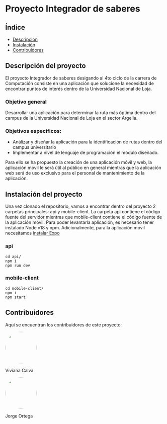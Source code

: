 <h1>Proyecto Integrador de saberes</h1>

<h2>Índice</h2>
<ul>
  <li><a href="#description">Descripción </a></li>
  <li><a href="#installation">Instalación </a></li>
  <li><a href="#contrib">Contribuidores </a></li>
</ul>

<h2 id="description">Descripción del proyecto</h2>

<p>
  El proyecto Integrador de saberes desigando al 4to ciclo de la carrera de
  Computación consiste en una aplicación que solucione la necesidad de encontrar
  puntos de interés dentro de la Universidad Nacional de Loja.
</p>
<h3>Objetivo general</h3>
<p>
  Desarrollar una aplicación para determinar la ruta más óptima dentro del
  campus de la Universidad Nacional de Loja en el sector Argelia.
</p>
<h3>Objetivos específicos:</h3>
<ul>
  <li>
    Análizar y diseñar la aplicación para la identificación de rutas dentro
    del campus universitario
  </li>
  <li>
    Implementar a nivel de lenguaje de programación el módulo diseñado.
  </li>
</ul>

<p>
  Para ello se ha propuesto la creación de una aplicación móvil y web, la
  aplicación móvil le será útil al público en general mientras que la aplicación
  web será de uso exclusivo para el personal de mantenimiento de la aplicación.
</p>

<h2 id="installation">Instalación del proyecto</h2>

<p>
  Una vez clonado el repositorio, vamos a encontrar dentro del proyecto 2
  carpetas principales: api y mobile-client. La carpeta api contiene el código
  fuente del servidor mientras que mobile-client contiene el código fuente de la
  aplicación móvil. Para poder levantarla aplicación, es necesario
  tener instalado Node v18 y npm. Adicionalmente, para la aplicación móvil
  necesitamos
  <a href="https://docs.expo.dev/get-started/installation/">instalar Expo</a>
</p>

<h3>api</h3>

```
cd api/
npm i
npm run dev
```

<h3>mobile-client</h3>

```
cd mobile-client/
npm i
npm start
```

<h2 id="contrib">Contribuidores</h2>

<p>Aquí se encuentran los contribuidores de este proyecto:</p>

<span>
  <a style="text-decoration: none" href="https://github.com/Codaya007">
    <img
      style="border-radius: 50%"
      src="https://avatars.githubusercontent.com/Codaya007"
      width="100px;"
      alt=""
    />
    <br />
    <p>Viviana Calva</p>
  </a>
</span>
<span>
  <a style="text-decoration: none" href="https://github.com/Daniel21004">
    <img
      style="border-radius: 50%"
      src="https://avatars.githubusercontent.com/Daniel21004"
      width="100px;"
      alt=""
    />
    <br />
    <p>Jorge Ortega</p>
  </a>
</span>
